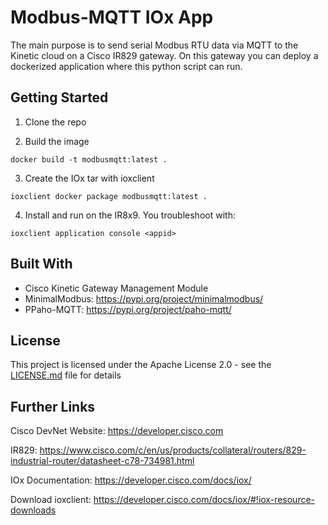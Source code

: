 # Modbus-MQTT IOx App

The main purpose is to send serial Modbus RTU data via MQTT to the Kinetic cloud on a Cisco IR829 gateway. On this gateway you can deploy a dockerized application where this python script can run.

## Getting Started

1. Clone the repo

2. Build the image
```
docker build -t modbusmqtt:latest .
```
3. Create the IOx tar with ioxclient
```
ioxclient docker package modbusmqtt:latest .
```
4. Install and run on the IR8x9. You troubleshoot with:
```
ioxclient application console <appid>
```

## Built With

* Cisco Kinetic Gateway Management Module
* MinimalModbus: https://pypi.org/project/minimalmodbus/
* PPaho-MQTT: https://pypi.org/project/paho-mqtt/

## License

This project is licensed under the Apache License 2.0 - see the [LICENSE.md](LICENSE.md) file for details

## Further Links

Cisco DevNet Website: https://developer.cisco.com

IR829: https://www.cisco.com/c/en/us/products/collateral/routers/829-industrial-router/datasheet-c78-734981.html

IOx Documentation: https://developer.cisco.com/docs/iox/

Download ioxclient: https://developer.cisco.com/docs/iox/#!iox-resource-downloads

